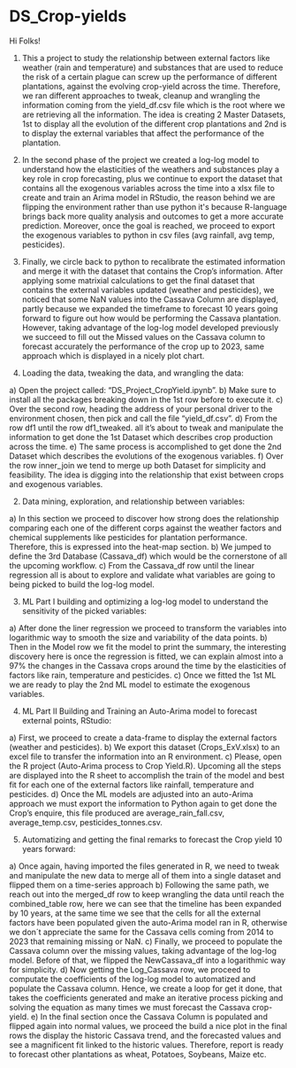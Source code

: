 # DS_Crop-yields
Hi Folks!

1) This a project to study the relationship between external factors like weather (rain and temperature) and substances that are used to reduce the risk of a certain plague can screw up the performance of different plantations, against the evolving crop-yield across the time. Therefore, we ran different approaches to tweak, cleanup and wrangling the information coming from the yield_df.csv file which is the root where we are retrieving all the information. The idea is creating 2 Master Datasets, 1st to display all the evolution of the different crop plantations and 2nd is to display the external variables that affect the performance of the plantation. 
2) In the second phase of the project we created a log-log model to understand how the elasticities of the weathers and substances play a key role in crop forecasting, plus we continue to  export the dataset that contains all the exogenous variables across the time into a xlsx file to create and train an Arima model in RStudio, the reason behind we are flipping the environment rather than use python it's because R-language brings back more quality analysis and outcomes to get a more accurate prediction. Moreover, once the goal is reached, we proceed to export the exogenous variables to python in csv files (avg rainfall, avg temp, pesticides).
3) Finally, we circle back to python to recalibrate the estimated information and merge it with the dataset that contains the Crop’s information. After applying some matrixial calculations to get the final dataset that contains the external variables updated (weather and pesticides), we noticed that some NaN values into the Cassava Column are displayed, partly because we expanded the timeframe to forecast 10 years going forward to figure out how would be performing the Cassava plantation. However, taking advantage of the log-log model developed previously we succeed to fill out the Missed values on the Cassava column to forecast accurately the performance of the crop up to 2023, same approach which is displayed in a nicely plot chart.

1)	Loading the data, tweaking the data, and wrangling the data:

a)	Open the project called: “DS_Project_CropYield.ipynb”.
b)	Make sure to install all the packages breaking down in the 1st row before to execute it.
c)	Over the second row, heading the address of your personal driver to the environment chosen, then pick and call the file “yield_df.csv”.
d)	From the row df1 until the row df1_tweaked. all it’s about to tweak and manipulate the information to get done the 1st Dataset which describes crop production across the time.
e)	The same process is accomplished to get done the 2nd Dataset which describes the evolutions of the exogenous variables. 
f)	Over the row inner_join we tend to merge up both Dataset for simplicity and feasibility. The idea is digging into the relationship that exist between crops and exogenous variables.

2)	Data mining, exploration, and relationship between variables:

a)	In this section we proceed to discover how strong does the relationship comparing each one of the different corps against the weather factors and chemical supplements like pesticides for plantation performance. Therefore, this is expressed into the heat-map section.
b)	We jumped to define the 3rd Database (Cassava_df) which would be the cornerstone of all the upcoming workflow.
c)	From the Cassava_df row until the linear regression all is about to explore and validate what variables are going to being picked to build the log-log model.

3)	ML Part I building and optimizing a log-log model to understand the sensitivity of the picked variables:

a)	After done the liner regression we proceed to transform the variables into logarithmic way to smooth the size and variability of the data points.
b)	Then in the Model row we fit the model to print the summary, the interesting discovery here is once the regression is fitted, we can explain almost into a 97% the changes in the Cassava crops around the time by the elasticities of factors like rain, temperature and pesticides.
c)	Once we fitted the 1st ML we are ready to play the 2nd ML model to estimate the exogenous variables.

4)	ML Part II Building and Training an Auto-Arima model to forecast external points, RStudio:

a)	First, we proceed to create a data-frame to display the external factors (weather and pesticides).
b)	We export this dataset (Crops_ExV.xlsx) to an excel file to transfer the information into an R environment.
c)	Please, open the R project (Auto-Arima process to Crop Yield.R). Upcoming all the steps are displayed into the R sheet to accomplish the train of the model and best fit for each one of the external factors like rainfall, temperature and pesticides.
d)	Once the ML models are adjusted into an auto-Arima approach we must export the information to Python again to get done the Crop’s enquire, this file produced are average_rain_fall.csv, average_temp.csv, pesticides_tonnes.csv.

5)	Automatizing and getting the final remarks to forecast the Crop yield 10 years forward:

a)	Once again, having imported the files generated in R, we need to tweak and manipulate the new data to merge all of them into a single dataset and flipped them on a time-series approach
b)	Following the same path, we reach out into the merged_df row to keep wrangling the data until reach the combined_table  row, here we can see that the timeline has been expanded by 10 years, at the same time we see that the cells for all the external factors have been populated given the auto-Arima model ran in R, otherwise we don´t appreciate the same for the Cassava cells coming from 2014 to 2023 that remaining missing or NaN.
c)	Finally, we proceed to populate the Cassava column over the missing values, taking advantage of the log-log model. Before of that, we flipped the NewCassava_df into a logarithmic way for simplicity.
d)	Now getting the Log_Cassava row, we proceed to computate the coefficients of the log-log model to automatized and populate the Cassava column. Hence, we create a loop for get it done, that takes the coefficients generated and make an iterative process picking and solving the equation as many times we must forecast the Cassava crop-yield. 
e)	In the final section once the Cassava Column is populated and flipped again into normal values, we proceed the build a nice plot in the final rows the display the historic Cassava trend, and the forecasted values and see a magnificent fit linked to the historic values. Therefore, report is ready to forecast other plantations as wheat, Potatoes, Soybeans, Maize etc.
